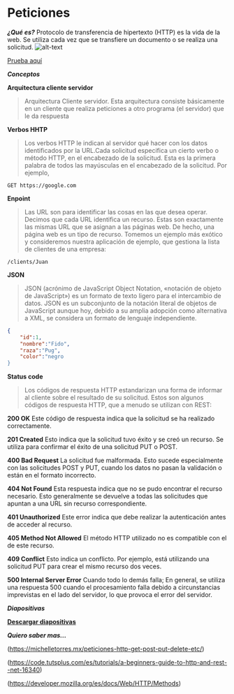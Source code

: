 # Peticiones #

***¿Qué es?***
Protocolo de transferencia de hipertexto (HTTP) es la vida de la web. Se utiliza cada vez que se transfiere un documento o se realiza una solicitud.
![alt-text](https://vignette.wikia.nocookie.net/central/images/b/b2/Cliente-servidor-http.png/revision/latest?cb=20170829163147)

[Prueba aquí](https://repl.it/@EduDevf/4peticiones "replit")


***Conceptos***

**Arquitectura cliente servidor**
>Arquitectura Cliente servidor. Esta arquitectura consiste básicamente en un cliente que realiza peticiones a otro programa (el servidor) que le da respuesta

**Verbos HHTP**
>Los verbos HTTP le indican al servidor qué hacer con los datos identificados por la URL.Cada solicitud especifica un cierto verbo o método HTTP, en el encabezado de la solicitud. Esta es la primera palabra de todos las mayúsculas en el encabezado de la solicitud. Por ejemplo,

```
GET https://google.com
```

**Enpoint**
>Las URL son para identificar las cosas en las que desea operar. Decimos que cada URL identifica un recurso. Estas son exactamente las mismas URL que se asignan a las páginas web. De hecho, una página web es un tipo de recurso. Tomemos un ejemplo más exótico y consideremos nuestra aplicación de ejemplo, que gestiona la lista de clientes de una empresa:

```
/clients/Juan
```

**JSON**
>JSON (acrónimo de JavaScript Object Notation, «notación de objeto de JavaScript») es un formato de texto ligero para el intercambio de datos. JSON es un subconjunto de la notación literal de objetos de JavaScript aunque hoy, debido a su amplia adopción como alternativa a XML, se considera un formato de lenguaje independiente.

```json
{
    "id":1,
    "nombre":"Fido",
    "raza":"Pug",
    "color":"negro
}
```

**Status code**
>Los códigos de respuesta HTTP estandarizan una forma de informar al cliente sobre el resultado de su solicitud.
Estos son algunos códigos de respuesta HTTP, que a menudo se utilizan con REST:

**200 OK**
Este código de respuesta indica que la solicitud se ha realizado correctamente.

**201 Created**
Esto indica que la solicitud tuvo éxito y se creó un recurso. Se utiliza para confirmar el éxito de una solicitud PUT o POST.

**400 Bad Request**
La solicitud fue malformada. Esto sucede especialmente con las solicitudes POST y PUT, cuando los datos no pasan la validación o están en el formato incorrecto.

**404 Not Found**
Esta respuesta indica que no se pudo encontrar el recurso necesario. Esto generalmente se devuelve a todas las solicitudes que apuntan a una URL sin recurso correspondiente.

**401 Unauthorized**
Este error indica que debe realizar la autenticación antes de acceder al recurso.

**405 Method Not Allowed**
El método HTTP utilizado no es compatible con el de este recurso.

**409 Conflict**
Esto indica un conflicto. Por ejemplo, está utilizando una solicitud PUT para crear el mismo recurso dos veces.

**500 Internal Server Error**
Cuando todo lo demás falla; En general, se utiliza una respuesta 500 cuando el procesamiento falla debido a circunstancias imprevistas en el lado del servidor, lo que provoca el error del servidor.


***Diapositivas***

[**Descargar diapositivas**](https://raw.githubusercontent.com/devfmx/cinta-roja/master/4_peticiones/Peticiones.pdf)


***Quiero saber mas...***

(https://michelletorres.mx/peticiones-http-get-post-put-delete-etc/)

(https://code.tutsplus.com/es/tutorials/a-beginners-guide-to-http-and-rest--net-16340)

(https://developer.mozilla.org/es/docs/Web/HTTP/Methods)
